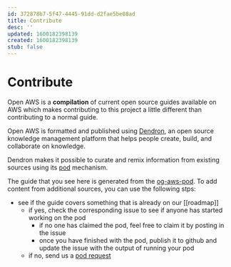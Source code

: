 ```yaml
---
id: 372878b7-5f47-4445-91dd-d2fae5be08ad
title: Contribute
desc: ''
updated: 1600182398139
created: 1600182398139
stub: false
---
```


# Contribute

Open AWS is a **compilation** of current open source guides available on AWS which makes contributing to this project a little different than contributing to a normal guide. 

Open AWS is formatted and published using [Dendron](https://dendron.so), an open source knowledge management platform that helps people create, build, and collaborate on knowledge. 

Dendron makes it possible to curate and remix information from existing sources using its [pod](TODO) mechanism. 

The guide that you see here is generated from the [og-aws-pod](TODO). To add content from additional sources, you can use the following stps:
- see if the guide covers something that is already on our [[roadmap]]
    - if yes, check the corresponding issue to see if anyone has started working on the pod
        - if no one has claimed the pod, feel free to claim it by posting in the issue
        - once you have finished with the pod, publish it to github and update the issue with the output of running your pod
    - if no, send us a [pod request](TODO) 
